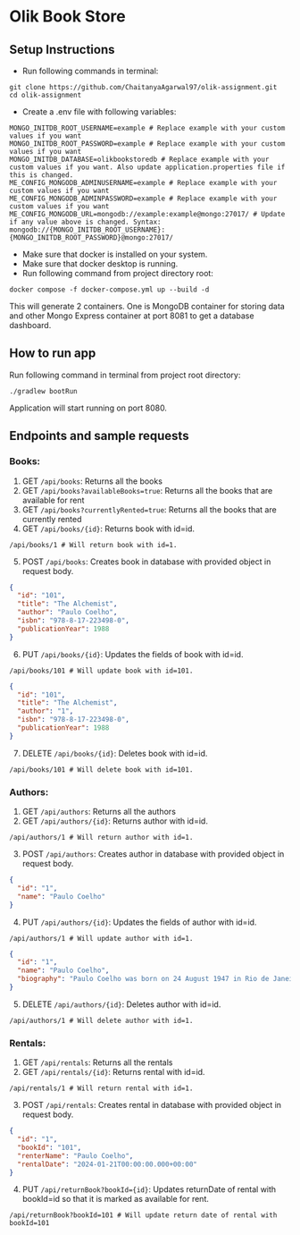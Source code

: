 # Olik Book Store

## Setup Instructions
- Run following commands in terminal:
```shell
git clone https://github.com/ChaitanyaAgarwal97/olik-assignment.git
cd olik-assignment
```
- Create a .env file with following variables:
```shell
MONGO_INITDB_ROOT_USERNAME=example # Replace example with your custom values if you want
MONGO_INITDB_ROOT_PASSWORD=example # Replace example with your custom values if you want
MONGO_INITDB_DATABASE=olikbookstoredb # Replace example with your custom values if you want. Also update application.properties file if this is changed.
ME_CONFIG_MONGODB_ADMINUSERNAME=example # Replace example with your custom values if you want
ME_CONFIG_MONGODB_ADMINPASSWORD=example # Replace example with your custom values if you want
ME_CONFIG_MONGODB_URL=mongodb://example:example@mongo:27017/ # Update if any value above is changed. Syntax: mongodb://{MONGO_INITDB_ROOT_USERNAME}:{MONGO_INITDB_ROOT_PASSWORD}@mongo:27017/
```
- Make sure that docker is installed on your system. 
- Make sure that docker desktop is running.
- Run following command from project directory root:
```shell
docker compose -f docker-compose.yml up --build -d
```
This will generate 2 containers. One is MongoDB container for storing data and other Mongo Express container at port 8081 to get a database dashboard.

## How to run app
Run following command in terminal from project root directory:
```shell
./gradlew bootRun
```
Application will start running on port 8080.

## Endpoints and sample requests
### Books:
1. GET `/api/books`: Returns all the books
2. GET `/api/books?availableBooks=true`: Returns all the books that are available for rent
3. GET `/api/books?currentlyRented=true`: Returns all the books that are currently rented
4. GET `/api/books/{id}`: Returns book with id=id.
```
/api/books/1 # Will return book with id=1.
```
5. POST `/api/books`: Creates book in database with provided object in request body.
```json
{
  "id": "101",
  "title": "The Alchemist",
  "author": "Paulo Coelho",
  "isbn": "978-8-17-223498-0",
  "publicationYear": 1988
}
```
6. PUT `/api/books/{id}`: Updates the fields of book with id=id.
```
/api/books/101 # Will update book with id=101.
```
```json
{
  "id": "101",
  "title": "The Alchemist",
  "author": "1",
  "isbn": "978-8-17-223498-0",
  "publicationYear": 1988
}
```
7. DELETE `/api/books/{id}`: Deletes book with id=id.
```
/api/books/101 # Will delete book with id=101.
```

### Authors:
1. GET `/api/authors`: Returns all the authors
2. GET `/api/authors/{id}`: Returns author with id=id.
```
/api/authors/1 # Will return author with id=1.
```
3. POST `/api/authors`: Creates author in database with provided object in request body.
```json
{
  "id": "1",
  "name": "Paulo Coelho"
}
```
4. PUT `/api/authors/{id}`: Updates the fields of author with id=id.
```
/api/authors/1 # Will update author with id=1.
```
```json
{
  "id": "1",
  "name": "Paulo Coelho", 
  "biography": "Paulo Coelho was born on 24 August 1947 in Rio de Janeiro, Brazil, and attended a Jesuit school. At age 17, Coelho's parents committed him to a mental institution from which he escaped three times before being released at the age of 20."
}
```
5. DELETE `/api/authors/{id}`: Deletes author with id=id.
```
/api/authors/1 # Will delete author with id=1.
```

### Rentals:
1. GET `/api/rentals`: Returns all the rentals
2. GET `/api/rentals/{id}`: Returns rental with id=id.
```
/api/rentals/1 # Will return rental with id=1.
```
3. POST `/api/rentals`: Creates rental in database with provided object in request body.
```json
{
  "id": "1",
  "bookId": "101",
  "renterName": "Paulo Coelho",
  "rentalDate": "2024-01-21T00:00:00.000+00:00"
}
```
4. PUT `/api/returnBook?bookId={id}`: Updates returnDate of rental with bookId=id so that it is marked as available for rent.
```
/api/returnBook?bookId=101 # Will update return date of rental with bookId=101
```